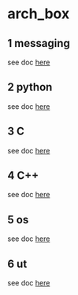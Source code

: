 # arch_box
## 1 messaging 
see doc [here](messaging/Messaging.md)
## 2 python  
see doc [here](./python/)
## 3 C
see doc [here](./C/)
## 4 C++
see doc [here](./C++/)
## 5 os
see doc [here](./os/)
## 6 ut
see doc [here](./ut/)

